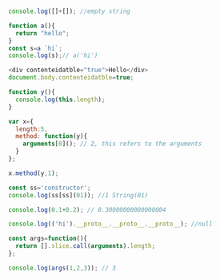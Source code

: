 ```javascript

console.log([]+[]); //empty string
```
```javascript
function a(){
  return "hello";
}
const s=a `hi`;  
console.log(s);// a('hi')

```
```javascript
<div contenteidatble="true">Hello</div>
document.body.contenteidatble=true;
```

```javascript
function y(){
  console.log(this.length);
} 

var x={
  length:5,
  method: function(y){
    arguments[0](); // 2, this refers to the arguments
  }
};

x.method(y,1);
```
```javascript
const ss='constructor';
console.log(ss[ss](01)); //1 String(01)
```

```javascript
console.log(0.1+0.2); // 0.30000000000000004 
```
```javascript
console.log(('hi').__proto__.__proto__.__proto__); //null
```
```javascript
const args=function(){
  return [].slice.call(arguments).length;
};

console.log(args(1,2,3)); // 3

```
